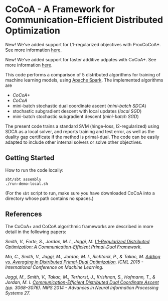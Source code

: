 # CoCoA - A Framework for Communication-Efficient Distributed Optimization

New! We've added support for L1-regularized objectives with ProxCoCoA+. See more information [here](http://arxiv.org/abs/1512.04011).

New! We've added support for faster additive udpates with CoCoA+. See more information [here](http://arxiv.org/abs/1502.03508).

This code performs a comparison of 5 distributed algorithms for training of machine learning models, using [Apache Spark](http://spark.apache.org). The implemented algorithms are
 - _CoCoA+_
 - _CoCoA_
 - mini-batch stochastic dual coordinate ascent (_mini-batch SDCA_)
 - stochastic subgradient descent with local updates (_local SGD_)
 - mini-batch stochastic subgradient descent (_mini-batch SGD_)

The present code trains a standard SVM (hinge-loss, l2-regularized) using SDCA as a local solver, and reports training and test error, as well as the duality gap certificate if the method is primal-dual. The code can be easily adapted to include other internal solvers or solve other objectives.

## Getting Started
How to run the code locally:

```
sbt/sbt assembly
./run-demo-local.sh
```

(For the `sbt` script to run, make sure you have downloaded CoCoA into a directory whose path contains no spaces.)

## References
The CoCoA+ and CoCoA algorithmic frameworks are described in more detail in the following papers:

_Smith, V., Forte, S., Jordan, M. I., Jaggi, M. [L1-Regularized Distributed Optimization: A Communication-Efficient Primal-Dual Framework](http://arxiv.org/abs/1512.04011)._

_Ma, C., Smith, V., Jaggi, M., Jordan, M. I., Richtarik, P., & Takac, M. [Adding vs. Averaging in Distributed Primal-Dual Optimization](http://arxiv.org/abs/1502.03508). ICML 2015 - International Conference on Machine Learning._

_Jaggi, M., Smith, V., Takac, M., Terhorst, J., Krishnan, S., Hofmann, T., & Jordan, M. I. [Communication-Efficient Distributed Dual Coordinate Ascent](http://papers.nips.cc/paper/5599-communication-efficient-distributed-dual-coordinate-ascent) (pp. 3068–3076). NIPS 2014 - Advances in Neural Information Processing Systems 27._
